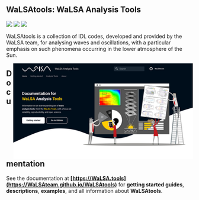 ## WaLSAtools: WaLSA Analysis Tools</strong>

<p align="left">
    <a href="#"><img src="https://img.shields.io/badge/WaLSAtools-v1.0-bd1a1f"></a> 
    <a href="https://walsa.team" title="" target="_blank"><img src="https://img.shields.io/badge/copyright-WaLSA%20Team-000d1a"></a>
    <a href="#"><img src="https://img.shields.io/badge/license-MIT-yellow.svg"></a>
</p>

WaLSAtools is a collection of IDL codes, developed and provided by the WaLSA team, for analysing waves and oscillations, with a particular emphasis on such phenomena occurring in the lower atmosphere of the Sun.


<a href="https://WaLSAteam.github.io/WaLSAtools" target="_blank"><img align="right" src="docs/assets/screenshots/WaLSAtool_documentation_screenshot.jpg" alt="" width="485" height="auto" /></a>

## Documentation

See the documentation at **[https://WaLSA.tools](https://WaLSAteam.github.io/WaLSAtools)** for **getting started guides**, **descriptions**, **examples**, and all information about **WaLSAtools**.
